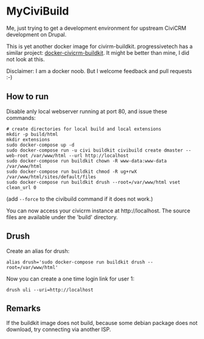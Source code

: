 # MyCiviBuild

Me, just trying to get a development environment for upstream
CiviCRM development on Drupal.

This is yet another docker image for civirm-buildkit.
progressivetech has a similar project:
[docker-civicrm-buildkit](https://github.com/progressivetech/docker-civicrm-buildkit).
It might be better than mine, I did not look at this.

Disclaimer: I am a docker noob. But I welcome feedback and pull
requests :-)

## How to run

Disable anly local webserver running at port 80, and issue these commands:

    # create directories for local build and local extensions
    mkdir -p build/html
    mkdir extensions
    sudo docker-compose up -d
    sudo docker-compose run -u civi buildkit civibuild create dmaster --web-root /var/www/html --url http://localhost
    sudo docker-compose run buildkit chown -R www-data:www-data /var/www/html
    sudo docker-compose run buildkit chmod -R ug+rwX /var/www/html/sites/default/files
    sudo docker-compose run buildkit drush --root=/var/www/html vset clean_url 0

(add `--force` to the civibuild command if it does not work.)

You can now access your civicrm instance at http://localhost. The source files are
available under the 'build' directory.

## Drush

Create an alias for drush:

    alias drush='sudo docker-compose run buildkit drush --root=/var/www/html'

Now you can create a one time login link for user 1:

    drush uli --uri=http://localhost
    
## Remarks

If the buildkit image does not build, because some debian package does not
download, try connecting via another ISP.
